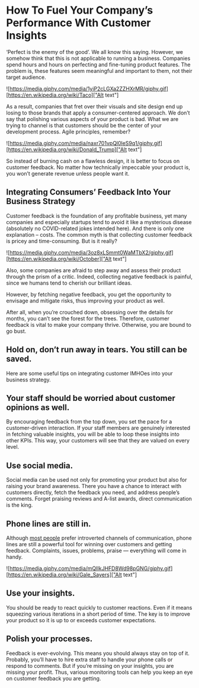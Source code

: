 # How To Fuel Your Company’s Performance With Customer Insights

‘Perfect is the enemy of the good’. We all know this saying. However, we somehow think that this is not applicable to running a business. Companies spend hours and hours on perfecting and fine-tuning product features. The problem is, these features seem meaningful and important to them, not their target audience.

![https://media.giphy.com/media/1yiP2cLGXa2ZZHXrMR/giphy.gif][https://en.wikipedia.org/wiki/Taco]["Alt text"]

As a result, companies that fret over their visuals and site design end up losing to those brands that apply a consumer-centered approach. We don’t say that polishing various aspects of your product is bad. What we are trying to channel is that customers should be the center of your development process. Agile principles, remember?

![https://media.giphy.com/media/naxr701vpQl0leS9q1/giphy.gif][https://en.wikipedia.org/wiki/Donald_Trump]["Alt text"]

So instead of burning cash on a flawless design, it is better to focus on customer feedback. No matter how technically impeccable your product is, you won’t generate revenue unless people want it.

## Integrating Consumers’ Feedback Into Your Business Strategy
Customer feedback is the foundation of any profitable business, yet many companies and especially startups tend to avoid it like a mysterious disease (absolutely no COVID-related jokes intended here). And there is only one explanation – costs. The common myth is that collecting customer feedback is pricey and time-consuming. But is it really?

![https://media.giphy.com/media/3oz8xLSmmt0WaMTbX2/giphy.gif][https://en.wikipedia.org/wiki/October]["Alt text"]

Also, some companies are afraid to step away and assess their product through the prism of a critic. Indeed, collecting negative feedback is painful, since we humans tend to cherish our brilliant ideas.

However, by fetching negative feedback, you get the opportunity to envisage and mitigate risks, thus improving your product as well.

After all, when you’re crouched down, obsessing over the details for months, you can’t see the forest for the trees. Therefore, customer feedback is vital to make your company thrive. Otherwise, you are bound to go bust.

## Hold on, don’t run away in tears. You still can be saved.

Here are some useful tips on integrating customer IMHOes into your business strategy.

## Your staff should be worried about customer opinions as well.

By encouraging feedback from the top down, you set the pace for a customer-driven interaction. If your staff members are genuinely interested in fetching valuable insights, you will be able to loop these insights into other KPIs. This way, your customers will see that they are valued on every level.

## Use social media.
Social media can be used not only for promoting your product but also for raising your brand awareness. There you have a chance to interact with customers directly, fetch the feedback you need, and address people’s comments. Forget praising reviews and A-list awards, direct communication is the king.

## Phone lines are still in.
Although [most people](https://www.manageengine.com/network-monitoring/faq/95th-percentile-calculation.html) prefer introverted channels of communication, phone lines are still a powerful tool for winning over customers and getting feedback. Complaints, issues, problems, praise — everything will come in handy.

![https://media.giphy.com/media/mQlIkJHFD8Wd98pGNG/giphy.gif][https://en.wikipedia.org/wiki/Gale_Sayers]["Alt text"]

## Use your insights.
You should be ready to react quickly to customer reactions. Even if it means squeezing various iterations in a short period of time. The key is to improve your product so it is up to or exceeds customer expectations.

## Polish your processes.
Feedback is ever-evolving. This means you should always stay on top of it. Probably, you’ll have to hire extra staff to handle your phone calls or respond to comments. But if you’re missing on your insights, you are missing your profit. Thus, various monitoring tools can help you keep an eye on customer feedback you are getting.

